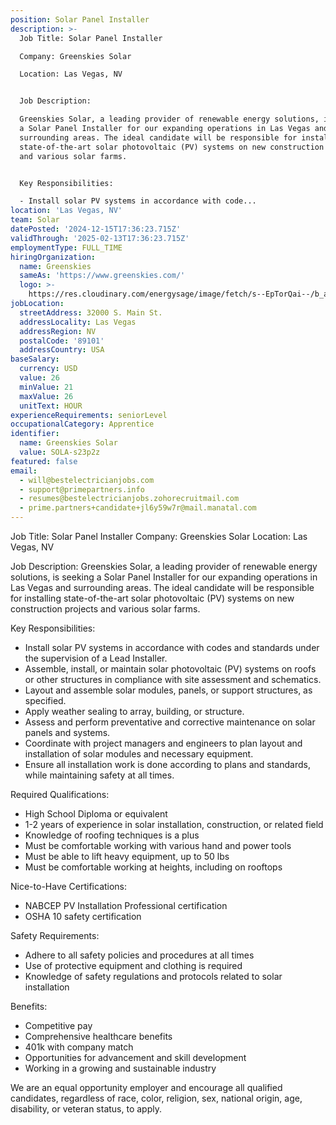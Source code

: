 ```yaml
---
position: Solar Panel Installer
description: >-
  Job Title: Solar Panel Installer

  Company: Greenskies Solar

  Location: Las Vegas, NV


  Job Description:

  Greenskies Solar, a leading provider of renewable energy solutions, is seeking
  a Solar Panel Installer for our expanding operations in Las Vegas and
  surrounding areas. The ideal candidate will be responsible for installing
  state-of-the-art solar photovoltaic (PV) systems on new construction projects
  and various solar farms.


  Key Responsibilities:

  - Install solar PV systems in accordance with code...
location: 'Las Vegas, NV'
team: Solar
datePosted: '2024-12-15T17:36:23.715Z'
validThrough: '2025-02-13T17:36:23.715Z'
employmentType: FULL_TIME
hiringOrganization:
  name: Greenskies
  sameAs: 'https://www.greenskies.com/'
  logo: >-
    https://res.cloudinary.com/energysage/image/fetch/s--EpTorQai--/b_auto,c_pad,f_auto,h_200,q_auto,w_200/https://es-media-prod.s3.amazonaws.com/media/supplier/logo/source/Greenskies_Clean_Focus_Company.jpg
jobLocation:
  streetAddress: 32000 S. Main St.
  addressLocality: Las Vegas
  addressRegion: NV
  postalCode: '89101'
  addressCountry: USA
baseSalary:
  currency: USD
  value: 26
  minValue: 21
  maxValue: 26
  unitText: HOUR
experienceRequirements: seniorLevel
occupationalCategory: Apprentice
identifier:
  name: Greenskies Solar
  value: SOLA-s23p2z
featured: false
email:
  - will@bestelectricianjobs.com
  - support@primepartners.info
  - resumes@bestelectricianjobs.zohorecruitmail.com
  - prime.partners+candidate+jl6y59w7r@mail.manatal.com
---
```




Job Title: Solar Panel Installer
Company: Greenskies Solar
Location: Las Vegas, NV

Job Description:
Greenskies Solar, a leading provider of renewable energy solutions, is seeking a Solar Panel Installer for our expanding operations in Las Vegas and surrounding areas. The ideal candidate will be responsible for installing state-of-the-art solar photovoltaic (PV) systems on new construction projects and various solar farms.

Key Responsibilities:
- Install solar PV systems in accordance with codes and standards under the supervision of a Lead Installer.
- Assemble, install, or maintain solar photovoltaic (PV) systems on roofs or other structures in compliance with site assessment and schematics.
- Layout and assemble solar modules, panels, or support structures, as specified.
- Apply weather sealing to array, building, or structure.
- Assess and perform preventative and corrective maintenance on solar panels and systems.
- Coordinate with project managers and engineers to plan layout and installation of solar modules and necessary equipment.
- Ensure all installation work is done according to plans and standards, while maintaining safety at all times.

Required Qualifications:
- High School Diploma or equivalent
- 1-2 years of experience in solar installation, construction, or related field
- Knowledge of roofing techniques is a plus
- Must be comfortable working with various hand and power tools
- Must be able to lift heavy equipment, up to 50 lbs
- Must be comfortable working at heights, including on rooftops

Nice-to-Have Certifications:
- NABCEP PV Installation Professional certification
- OSHA 10 safety certification

Safety Requirements:
- Adhere to all safety policies and procedures at all times
- Use of protective equipment and clothing is required
- Knowledge of safety regulations and protocols related to solar installation

Benefits:
- Competitive pay
- Comprehensive healthcare benefits
- 401k with company match
- Opportunities for advancement and skill development
- Working in a growing and sustainable industry

We are an equal opportunity employer and encourage all qualified candidates, regardless of race, color, religion, sex, national origin, age, disability, or veteran status, to apply.